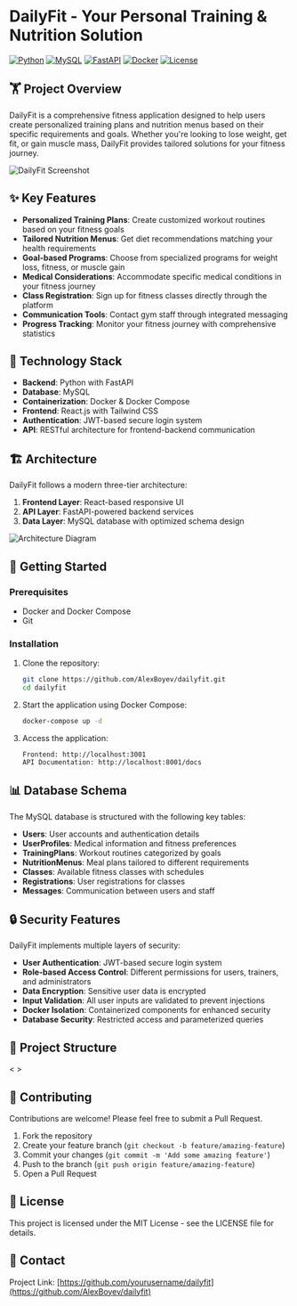 # DailyFit - Your Personal Training & Nutrition Solution

[![Python](https://img.shields.io/badge/Python-3.9+-blue.svg)](https://www.python.org/downloads/)
[![MySQL](https://img.shields.io/badge/MySQL-8.0+-orange.svg)](https://www.mysql.com/)
[![FastAPI](https://img.shields.io/badge/FastAPI-0.95.0+-green.svg)](https://fastapi.tiangolo.com/)
[![Docker](https://img.shields.io/badge/Docker-Enabled-blue.svg)](https://www.docker.com/)
[![License](https://img.shields.io/badge/License-MIT-yellow.svg)](LICENSE)

## 🏋️ Project Overview

DailyFit is a comprehensive fitness application designed to help users create personalized training plans and nutrition menus based on their specific requirements and goals. Whether you're looking to lose weight, get fit, or gain muscle mass, DailyFit provides tailored solutions for your fitness journey.

![DailyFit Screenshot](https://via.placeholder.com/800x450)

## ✨ Key Features

- **Personalized Training Plans**: Create customized workout routines based on your fitness goals
- **Tailored Nutrition Menus**: Get diet recommendations matching your health requirements
- **Goal-based Programs**: Choose from specialized programs for weight loss, fitness, or muscle gain
- **Medical Considerations**: Accommodate specific medical conditions in your fitness journey
- **Class Registration**: Sign up for fitness classes directly through the platform
- **Communication Tools**: Contact gym staff through integrated messaging
- **Progress Tracking**: Monitor your fitness journey with comprehensive statistics

## 🔧 Technology Stack

- **Backend**: Python with FastAPI
- **Database**: MySQL
- **Containerization**: Docker & Docker Compose
- **Frontend**: React.js with Tailwind CSS
- **Authentication**: JWT-based secure login system
- **API**: RESTful architecture for frontend-backend communication

## 🏗️ Architecture

DailyFit follows a modern three-tier architecture:

1. **Frontend Layer**: React-based responsive UI
2. **API Layer**: FastAPI-powered backend services
3. **Data Layer**: MySQL database with optimized schema design

![Architecture Diagram](https://via.placeholder.com/800x400)

## 🚀 Getting Started

### Prerequisites

- Docker and Docker Compose
- Git

### Installation

1. Clone the repository:
   ```bash
   git clone https://github.com/AlexBoyev/dailyfit.git
   cd dailyfit
   ```

2. Start the application using Docker Compose:
   ```bash
   docker-compose up -d
   ```

3. Access the application:
   ```
   Frontend: http://localhost:3001
   API Documentation: http://localhost:8001/docs
   ```

## 📊 Database Schema

The MySQL database is structured with the following key tables:

- **Users**: User accounts and authentication details
- **UserProfiles**: Medical information and fitness preferences
- **TrainingPlans**: Workout routines categorized by goals
- **NutritionMenus**: Meal plans tailored to different requirements
- **Classes**: Available fitness classes with schedules
- **Registrations**: User registrations for classes
- **Messages**: Communication between users and staff

## 🔒 Security Features

DailyFit implements multiple layers of security:

- **User Authentication**: JWT-based secure login system
- **Role-based Access Control**: Different permissions for users, trainers, and administrators
- **Data Encryption**: Sensitive user data is encrypted
- **Input Validation**: All user inputs are validated to prevent injections
- **Docker Isolation**: Containerized components for enhanced security
- **Database Security**: Restricted access and parameterized queries

## 📁 Project Structure

< >

## 👥 Contributing

Contributions are welcome! Please feel free to submit a Pull Request.

1. Fork the repository
2. Create your feature branch (`git checkout -b feature/amazing-feature`)
3. Commit your changes (`git commit -m 'Add some amazing feature'`)
4. Push to the branch (`git push origin feature/amazing-feature`)
5. Open a Pull Request

## 📄 License

This project is licensed under the MIT License - see the LICENSE file for details.

## 📧 Contact

Project Link: [https://github.com/yourusername/dailyfit](https://github.com/AlexBoyev/dailyfit)
